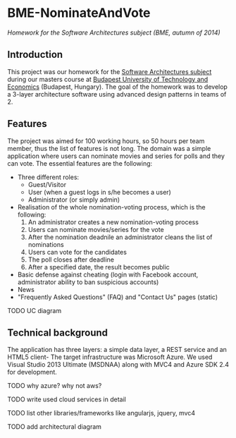 <h1>BME-NominateAndVote</h1>

<p><em>Homework for the Software Architectures subject (BME, autumn of 2014)</em></p>

<h2>Introduction</h2>

<p>This project was our homework for the <a href="https://portal.vik.bme.hu/kepzes/targyak/VIAUM105/en/" target="_blank">Software Architectures subject</a> during our masters course at <a href="http://www.bme.hu/?language=en" target="_blank">Budapest University of Technology and Economics</a> (Budapest, Hungary). The goal of the homework was to develop a 3-layer architecture software using advanced design patterns in teams of 2.</p>

<h2>Features</h2>

<p>
  The project was aimed for 100 working hours, so 50 hours per team member, thus the list of features is not long. The domain was a simple application where users can nominate movies and series for polls and they can vote. The essential features are the following:
  
  <ul>
    <li>
      Three different roles:
      <ul>
        <li>Guest/Visitor</li>
        <li>User (when a guest logs in s/he becomes a user)</li>
        <li>Administrator (or simply admin)</li>
      </ul>
    </li>
    <li>
      Realisation of the whole nomination-voting process, which is the following:
      <ol type="1">
        <li>An administrator creates a new nomination-voting process</li>
        <li>Users can nominate movies/series for the vote</li>
        <li>After the nomination deadnile an administrator cleans the list of nominations</li>
        <li>Users can vote for the candidates</li>
        <li>The poll closes after deadline</li>
        <li>After a specified date, the result becomes public</li>
      </ol>
    </li>
    <li>Basic defense against cheating (login with Facebook account, administrator ability to ban suspicious accounts)</li>
    <li>News</li>
    <li>"Frequently Asked Questions" (FAQ) and "Contact Us" pages (static)</li>
  </ul>
</p>

TODO UC diagram

<h2>Technical background</h2>

<p>The application has three layers: a simple data layer, a REST service and an HTML5 client- The target infrastructure was Microsoft Azure. We used Visual Studio 2013 Ultimate (MSDNAA) along with MVC4 and Azure SDK 2.4 for development.</p>

TODO why azure? why not aws?

TODO write used cloud services in detail

TODO list other libraries/frameworks like angularjs, jquery, mvc4

TODO add architectural diagram
